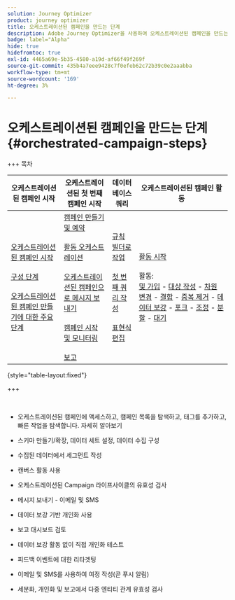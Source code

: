 ```yaml
---
solution: Journey Optimizer
product: journey optimizer
title: 오케스트레이션된 캠페인을 만드는 단계
description: Adobe Journey Optimizer을 사용하여 오케스트레이션된 캠페인을 만드는 주요 단계를 알아봅니다
badge: label="Alpha"
hide: true
hidefromtoc: true
exl-id: 4465a69e-5b35-4580-a19d-af66f49f269f
source-git-commit: 435b4a7eee9428c7f0efeb62c72b39c0e2aaabba
workflow-type: tm+mt
source-wordcount: '169'
ht-degree: 3%

---
```


# 오케스트레이션된 캠페인을 만드는 단계 {#orchestrated-campaign-steps}

+++ 목차

| 오케스트레이션된 캠페인 시작 | 오케스트레이션된 첫 번째 캠페인 시작 | 데이터베이스 쿼리 | 오케스트레이션된 캠페인 활동 |
|---|---|---|---|
| [오케스트레이션된 캠페인 시작](gs-orchestrated-campaigns.md)<br/><br/>[구성 단계](configuration-steps.md)<br/><br/>[오케스트레이션된 캠페인 만들기에 대한 주요 단계](gs-campaign-creation.md) | [캠페인 만들기 및 예약](create-orchestrated-campaign.md)<br/><br/>[활동 오케스트레이션](orchestrate-activities.md)<br/><br/>[오케스트레이션된 캠페인으로 메시지 보내기](send-messages.md)<br/><br/>[캠페인 시작 및 모니터링](start-monitor-campaigns.md)<br/><br/>[보고](reporting-campaigns.md) | [규칙 빌더로 작업](orchestrated-rule-builder.md)<br/><br/>[첫 번째 쿼리 작성](build-query.md)<br/><br/>[표현식 편집](edit-expressions.md) | [활동 시작](activities/about-activities.md)<br/><br/>활동:<br/>[및 가입](activities/and-join.md) - [대상 작성](activities/build-audience.md) - [차원 변경](activities/change-dimension.md) - [결합](activities/combine.md) - [중복 제거](activities/deduplication.md) - [데이터 보강](activities/enrichment.md) - [포크](activities/fork.md) - [조정](activities/reconciliation.md) - [분할](activities/split.md) - [대기](activities/wait.md) |

{style="table-layout:fixed"}

+++

<br/>

* 오케스트레이션된 캠페인에 액세스하고, 캠페인 목록을 탐색하고, 태그를 추가하고, 빠른 작업을 탐색합니다. 자세히 알아보기
* 스키마 만들기/확장, 데이터 세트 설정, 데이터 수집 구성

* 수집된 데이터에서 세그먼트 작성
* 캔버스 활동 사용
* 오케스트레이션된 Campaign 라이프사이클의 유효성 검사

* 메시지 보내기 - 이메일 및 SMS
* 데이터 보강 기반 개인화 사용
* 보고 대시보드 검토

* 데이터 보강 활동 없이 직접 개인화 테스트
* 피드백 이벤트에 대한 리타겟팅
* 이메일 및 SMS를 사용하여 여정 작성(곧 푸시 알림)

* 세분화, 개인화 및 보고에서 다중 엔티티 관계 유효성 검사



